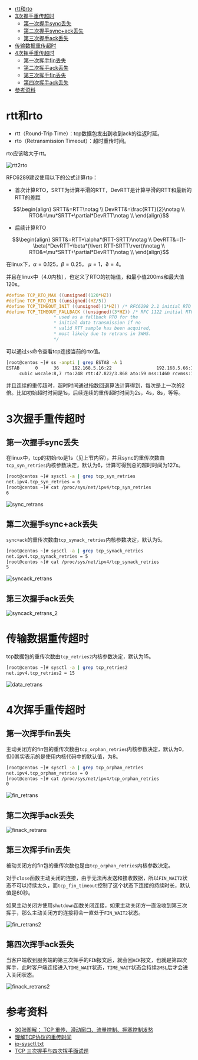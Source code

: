 - [rtt和rto](#rtt和rto)
- [3次握手重传超时](#3次握手重传超时)
  - [第一次握手sync丢失](#第一次握手sync丢失)
  - [第二次握手sync+ack丢失](#第二次握手syncack丢失)
  - [第三次握手ack丢失](#第三次握手ack丢失)
- [传输数据重传超时](#传输数据重传超时)
- [4次挥手重传超时](#4次挥手重传超时)
  - [第一次挥手fin丢失](#第一次挥手fin丢失)
  - [第二次挥手ack丢失](#第二次挥手ack丢失)
  - [第三次挥手fin丢失](#第三次挥手fin丢失)
  - [第四次挥手ack丢失](#第四次挥手ack丢失)
- [参考资料](#参考资料)

# rtt和rto

- rtt（Round-Trip Time）：tcp数据包发出到收到ack的往返时延。
- rto（Retransmission Timeout）：超时重传时间。

rto应该略大于rtt。

![rtt2rto](rtt2rto.png)

RFC6289建议使用以下的公式计算rto：

- 首次计算RTO，SRTT为计算平滑的RTT，DevRTT是计算平滑的RTT和最新的RTT的差距

$$\begin{align}
SRTT&=RTT\notag \\
DevRTT&=\frac{RTT}{2}\notag \\
RTO&=\mu*SRTT+\partial*DevRTT\notag \\
\end{align}$$

- 后续计算RTO

$$\begin{align}
SRTT&=RTT+\alpha*(RTT-SRTT)\notag \\
DevRTT&=(1-\beta)*DevRTT+\beta*(\lvert RTT-SRTT\rvert)\notag \\
RTO&=\mu*SRTT+\partial*DevRTT\notag \\
\end{align}$$

在linux下，$\alpha=0.125$，$\beta=0.25$， $\mu=1$，$\partial=4$。

并且在linux中（4.0内核），也定义了RTO的初始值，和最小值200ms和最大值120s。

```c
#define TCP_RTO_MAX ((unsigned)(120*HZ))
#define TCP_RTO_MIN ((unsigned)(HZ/5))
#define TCP_TIMEOUT_INIT ((unsigned)(1*HZ)) /* RFC6298 2.1 initial RTO value    */
#define TCP_TIMEOUT_FALLBACK ((unsigned)(3*HZ)) /* RFC 1122 initial RTO value, now
                  * used as a fallback RTO for the
                  * initial data transmission if no
                  * valid RTT sample has been acquired,
                  * most likely due to retrans in 3WHS.
                  */
```

可以通过`ss`命令查看tcp连接当前的rto值。

```bash
[root@centos ~]# ss -anpti | grep ESTAB -A 1
ESTAB      0      36     192.168.5.16:22                 192.168.5.66:10981               users:(("sshd",pid=14081,fd=3))
	 cubic wscale:8,7 rto:248 rtt:47.822/3.868 ato:59 mss:1460 rcvmss:1460 advmss:1460 cwnd:10 bytes_acked:99925 bytes_received:17974 segs_out:589 segs_in:707 send 2.4Mbps lastsnd:14 lastrcv:15 lastack:131 pacing_rate 4.9Mbps unacked:1 retrans:0/1 rcv_space:29200
```

并且连续的重传超时，超时时间通过指数回退算法计算得到，每次是上一次的2倍。比如初始超时时间是1s，后续连续的重传超时时间为2s，4s，8s，等等。

# 3次握手重传超时

## 第一次握手sync丢失

在linux中，tcp的初始rto是1s（见上节内容），并且sync的重传次数由`tcp_syn_retries`内核参数决定，默认为6，计算可得到总的超时时间为127s。

```bash
[root@centos ~]# sysctl -a | grep tcp_syn_retries
net.ipv4.tcp_syn_retries = 6
[root@centos ~]# cat /proc/sys/net/ipv4/tcp_syn_retries
6
```

![sync_retrans](sync_retrans.png)

## 第二次握手sync+ack丢失

`sync+ack`的重传次数由`tcp_synack_retries`内核参数决定，默认为5。

```bash
[root@centos ~]# sysctl -a | grep tcp_synack_retries
net.ipv4.tcp_synack_retries = 5
[root@centos ~]# cat /proc/sys/net/ipv4/tcp_synack_retries
5
```

![syncack_retrans](syncack_retrans.png)

## 第三次握手ack丢失

![syncack_retrans_2](syncack_retrans_2.png)

# 传输数据重传超时

tcp数据包的重传次数由`tcp_retries2`内核参数决定，默认为15。

```bash
[root@centos ~]# sysctl -a | grep tcp_retries2
net.ipv4.tcp_retries2 = 15
```

![data_retrans](data_retrans.png)

# 4次挥手重传超时

## 第一次挥手fin丢失

主动关闭方的fin包的重传次数由`tcp_orphan_retries`内核参数决定，默认为0，但0其实表示的是使用内核代码中的默认值，为8。

```bash
[root@centos ~]# sysctl -a | grep tcp_orphan_retries
net.ipv4.tcp_orphan_retries = 0
[root@centos ~]# cat /proc/sys/net/ipv4/tcp_orphan_retries 
0
```

![fin_retrans](fin_retrans.png)

## 第二次挥手ack丢失

![finack_retrans](finack_retrans.png)

## 第三次挥手fin丢失

被动关闭方的fin包的重传次数也是由`tcp_orphan_retries`内核参数决定。

对于`close`函数主动关闭的连接，由于无法再发送和接收数据，所以`FIN_WAIT2`状态不可以持续太久，而`tcp_fin_timeout`控制了这个状态下连接的持续时长，默认值是60秒。

如果主动关闭方使用`shutdown`函数关闭连接，如果主动关闭方一直没收到第三次挥手，那么主动关闭方的连接将会一直处于`FIN_WAIT2`状态。

![fin_retrans2](fin_retrans2.png)

## 第四次挥手ack丢失

当客户端收到服务端的第三次挥手的`FIN`报文后，就会回`ACK`报文，也就是第四次挥手，此时客户端连接进入`TIME_WAIT`状态，`TIME_WAIT`状态会持续`2MSL`后才会进入关闭状态。

![finack_retrans2](finack_retrans2.png)

# 参考资料

- [30张图解： TCP 重传、滑动窗口、流量控制、拥塞控制发愁](https://zhuanlan.zhihu.com/p/133307545)
- [理解TCP协议的重传时间](https://www.cnblogs.com/mylinuxer/articles/5159476.html)
- [ip-sysctl.txt](https://www.kernel.org/doc/Documentation/networking/ip-sysctl.txt)
- [TCP 三次握手与四次挥手面试题](https://xiaolincoding.com/network/3_tcp/tcp_interview.html#%E7%AC%AC%E4%B8%80%E6%AC%A1%E6%8F%A1%E6%89%8B%E4%B8%A2%E5%A4%B1%E4%BA%86-%E4%BC%9A%E5%8F%91%E7%94%9F%E4%BB%80%E4%B9%88)
